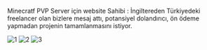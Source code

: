 Minecratf PVP Server için website
Sahibi : İngiltereden Türkiyedeki freelancer olan bizlere mesaj attı, potansiyel dolandırıcı,  ön ödeme yapmadan projenin tamamlanmasını istiyor.

![1](https://user-images.githubusercontent.com/36878296/128780961-fba3c933-c112-4c88-8861-3b714dbad812.png)
![2](https://user-images.githubusercontent.com/36878296/128780973-2815059f-2ed3-4771-907c-51cd96b25ee6.png)
![3](https://user-images.githubusercontent.com/36878296/128780977-da28cd31-787d-47f9-af87-79f28f7ae29c.png)
